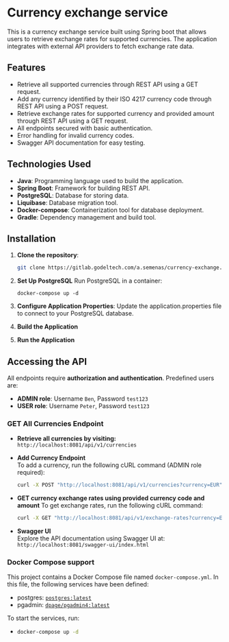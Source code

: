# Currency exchange service

This is a currency exchange service built using Spring boot
that allows users to retrieve exchange rates for supported currencies.
The application integrates with external API providers to fetch exchange rate data.

## Features

- Retrieve all supported currencies through REST API using a GET request.
- Add any currency identified by their ISO 4217 currency code
  through REST API using a POST request.
- Retrieve exchange rates for supported currency and provided amount
  through REST API using a GET request.
- All endpoints secured with basic authentication.
- Error handling for invalid currency codes.
- Swagger API documentation for easy testing.

## Technologies Used

- **Java**: Programming language used to build the application.
- **Spring Boot**: Framework for building REST API.
- **PostgreSQL**: Database for storing data.
- **Liquibase**: Database migration tool.
- **Docker-compose**: Containerization tool for database deployment.
- **Gradle**: Dependency management and build tool.

## Installation

1. **Clone the repository**:
   ```bash
   git clone https://gitlab.godeltech.com/a.semenas/currency-exchange.git

2. **Set Up PostgreSQL**
Run PostgreSQL in a container:

    `docker-compose up -d`

3. **Configure Application Properties**:
   Update the application.properties file to connect to your PostgreSQL database.

4. **Build the Application**

5. **Run the Application**

## Accessing the API

All endpoints require **authorization and authentication**. Predefined users are:

- **ADMIN role**: Username `Ben`, Password `test123`
- **USER role**: Username `Peter`, Password `test123`

### GET All Currencies Endpoint

- **Retrieve all currencies by visiting:**  
  `http://localhost:8081/api/v1/currencies`

- **Add Currency Endpoint**  
  To add a currency, run the following cURL command (ADMIN role required):
  ```bash
  curl -X POST "http://localhost:8081/api/v1/currencies?currency=EUR" -u Ben:test123
  ```
- **GET currency exchange rates using provided currency code and amount**
  To get exchange rates, run the following cURL command:
  ```bash
  curl -X GET "http://localhost:8081/api/v1/exchange-rates?currency=EUR&amount=1.0" -u Peter:test123
  ```

- **Swagger UI**  
  Explore the API documentation using Swagger UI at:  
  `http://localhost:8081/swagger-ui/index.html`

### Docker Compose support

This project contains a Docker Compose file named `docker-compose.yml`.
In this file, the following services have been defined:

* postgres: [`postgres:latest`](https://hub.docker.com/_/postgres)
* pgadmin: [`dpage/pgadmin4:latest`](https://hub.docker.com/r/dpage/pgadmin4/)

To start the services, run:
- ```bash
  docker-compose up -d
